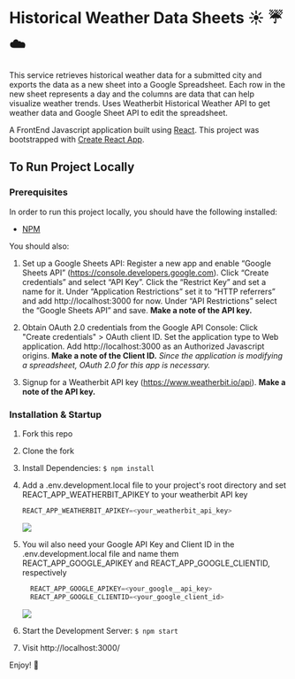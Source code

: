 # Historical Weather Data Sheets :sunny: :umbrella: :cloud: 

This service retrieves historical weather data for a submitted city and exports the data as a new sheet into a Google Spreadsheet. Each row in the new sheet represents a day and the columns are data that can help visualize weather trends. Uses Weatherbit Historical Weather API to get weather data and Google Sheet API to edit the spreadsheet.


A FrontEnd Javascript application built using [React](https://reactjs.org/). This project was bootstrapped with [Create React App](https://github.com/facebook/create-react-app).

## To Run Project Locally

### Prerequisites
In order to run this project locally, you should have the following installed:

- [NPM](https://www.npmjs.com/)

You should also:
  1) Set up a Google Sheets API:
Register a new app and enable “Google Sheets API” (https://console.developers.google.com). Click “Create credentials” and select “API Key”. Click the “Restrict Key” and set a name for it. Under “Application Restrictions” set it to “HTTP referrers” and add http://<i></i>localhost:3000<i></i> for now. Under “API Restrictions” select the “Google Sheets API” and save. <b>Make a note of the API key.</b>
      
  2) Obtain OAuth 2.0 credentials from the Google API Console: Click "Create credentials" > OAuth client ID. Set the application type to Web application. Add http://<i></i>localhost:3000<i></i> as an Authorized Javascript origins. <b>Make a note of the Client ID.</b> *Since the application is modifying a spreadsheet, OAuth 2.0 for this app is necessary.*
      
  3) Signup for a Weatherbit API key (https://www.weatherbit.io/api). <b>Make a note of the API key.</b>


### Installation & Startup
1) Fork this repo
2) Clone the fork
3) Install Dependencies: `$ npm install`
4) Add a .env.development.local file to your project's root directory and set REACT_APP_WEATHERBIT_APIKEY to your weatherbit API key
      ``` JavaScript 
      REACT_APP_WEATHERBIT_APIKEY=<your_weatherbit_api_key>
      ```

    <kbd>
     <img src="https://res.cloudinary.com/maribelduran/image/upload/c_scale,w_500/v1530261959/historical_weather_googlevals.png"> 
    </kbd>

5) You wil also need your Google API Key and Client ID in the .env.development.local file and name them REACT_APP_GOOGLE_APIKEY and
REACT_APP_GOOGLE_CLIENTID, respectively
      ``` JavaScript 
        REACT_APP_GOOGLE_APIKEY=<your_google__api_key>
        REACT_APP_GOOGLE_CLIENTID=<your_google_client_id>
      ```
      <kbd>
      <img src="https://res.cloudinary.com/maribelduran/image/upload/c_scale,w_500/v1530261957/historical_weather_weatherbitapikey.png">
      </kbd>

6) Start the Development Server: `$ npm start`
7) Visit http://localhost:3000/

Enjoy! :blue_heart:
